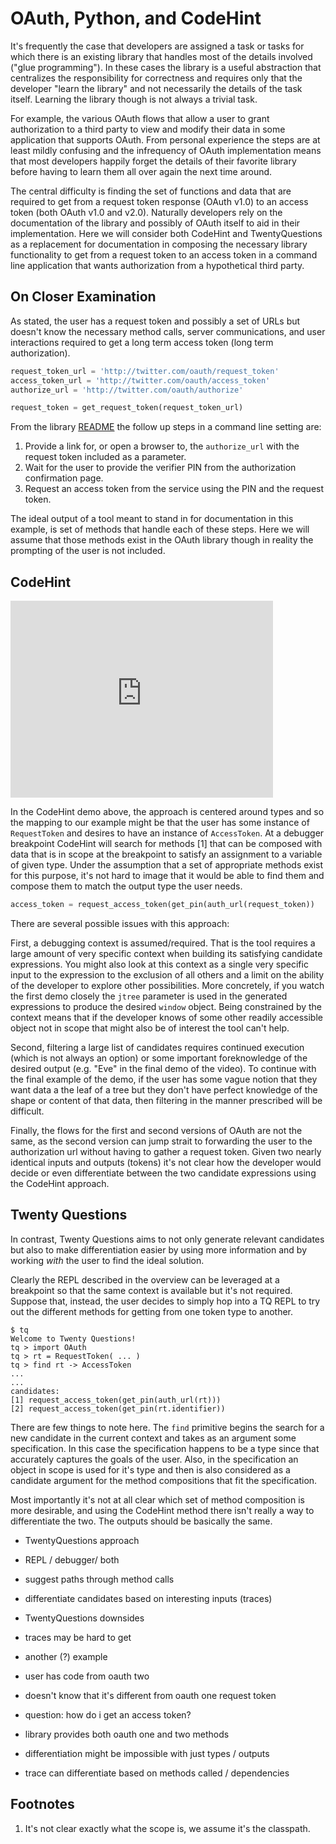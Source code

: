 # OAuth, Python, and CodeHint

It's frequently the case that developers are assigned a task or tasks for which there is an existing library that handles most of the details involved ("glue programming"). In these cases the library is a useful abstraction that centralizes the responsibility for correctness and requires only that the developer "learn the library" and not necessarily the details of the task itself. Learning the library though is not always a trivial task.

For example, the various OAuth flows that allow a user to grant authorization to a third party to view and modify their data in some application that supports OAuth. From personal experience the steps are at least mildly confusing and the infrequency of OAuth implementation means that most developers happily forget the details of their favorite library before having to learn them all over again the next time around.

The central difficulty is finding the set of functions and data that are required to get from a request token response (OAuth v1.0) to an access token (both OAuth v1.0 and v2.0). Naturally developers rely on the documentation of the library and possibly of OAuth itself to aid in their implementation. Here we will consider both CodeHint and TwentyQuestions as a replacement for documentation in composing the necessary library functionality to get from a request token to an access token in a command line application that wants authorization from a hypothetical third party.

## On Closer Examination

As stated, the user has a request token and possibly a set of URLs but doesn't know the necessary method calls, server communications, and user interactions required to get a long term access token (long term authorization).

```python
request_token_url = 'http://twitter.com/oauth/request_token'
access_token_url = 'http://twitter.com/oauth/access_token'
authorize_url = 'http://twitter.com/oauth/authorize'

request_token = get_request_token(request_token_url)
```

From the library [README](https://github.com/simplegeo/python-oauth2#twitter-three-legged-oauth-example) the follow up steps in a command line setting are:

1. Provide a link for, or open a browser to, the `authorize_url` with the request token included as a parameter.
2. Wait for the user to provide the verifier PIN from the authorization confirmation page.
3. Request an access token from the service using the PIN and the request token.

The ideal output of a tool meant to stand in for documentation in this example, is set of methods that handle each of these steps. Here we will assume that those methods exist in the OAuth library though in reality the prompting of the user is not included.

## CodeHint

<iframe width="420" height="315" src="https://www.youtube.com/embed/qn5yIEe9kks#t=231" frameborder="0" allowfullscreen></iframe>

In the CodeHint demo above, the approach is centered around types and so the mapping to our example might be that the user has some instance of `RequestToken` and desires to have an instance of `AccessToken`. At a debugger breakpoint CodeHint will search for methods [1] that can be composed with data that is in scope at the breakpoint to satisfy an assignment to a variable of given type. Under the assumption that a set of appropriate methods exist for this purpose, it's not hard to image that it would be able to find them and compose them to match the output type the user needs.

```python
access_token = request_access_token(get_pin(auth_url(request_token))
```
There are several possible issues with this approach:

First, a debugging context is assumed/required. That is the tool requires a large amount of very specific context when building its satisfying candidate expressions. You might also look at this context as a single very specific input to the expression to the exclusion of all others and a limit on the ability of the developer to explore other possibilities. More concretely, if you watch the first demo closely the `jtree` parameter is used in the generated expressions to produce the desired `window` object. Being constrained by the context means that if the developer knows of some other readily accessible object not in scope that might also be of interest the tool can't help.

Second, filtering a large list of candidates requires continued execution (which is not always an option) or some important foreknowledge of the desired output (e.g. "Eve" in the final demo of the video). To continue with the final example of the demo, if the user has some vague notion that they want data a the leaf of a tree but they don't have perfect knowledge of the shape or content of that data, then filtering in the manner prescribed will be difficult.

Finally, the flows for the first and second versions of OAuth are not the same, as the second version can jump strait to forwarding the user to the authorization url without having to gather a request token. Given two nearly identical inputs and outputs (tokens) it's not clear how the developer would decide or even differentiate between the two candidate expressions using the CodeHint approach.

## Twenty Questions

In contrast, Twenty Questions aims to not only generate relevant candidates but also to make differentiation easier by using more information and by working *with* the user to find the ideal solution.

Clearly the REPL described in the overview can be leveraged at a breakpoint so that the same context is available but it's not required. Suppose that, instead, the user decides to simply hop into a TQ REPL to try out the different methods for getting from one token type to another.

```
$ tq
Welcome to Twenty Questions!
tq > import OAuth
tq > rt = RequestToken( ... )
tq > find rt -> AccessToken
...
...
candidates:
[1] request_access_token(get_pin(auth_url(rt)))
[2] request_access_token(get_pin(rt.identifier))
```

There are few things to note here. The `find` primitive begins the search for a new candidate in the current context and takes as an argument some specification. In this case the specification happens to be a type since that accurately captures the goals of the user. Also, in the specification an object in scope is used for it's type and then is also considered as a candidate argument for the method compositions that fit the specification.

Most importantly it's not at all clear which set of method composition is more desirable, and using the CodeHint method there isn't really a way to differentiate the two. The outputs should be basically the same.


- TwentyQuestions approach
 - REPL / debugger/ both
 - suggest paths through method calls
 - differentiate candidates based on interesting inputs (traces)

- TwentyQuestions downsides
 - traces may be hard to get

- another (?) example
 - user has code from oauth two
 - doesn't know that it's different from oauth one request token
 - question: how do i get an access token?
 - library provides both oauth one and two methods
 - differentiation might be impossible with just types / outputs
 - trace can differentiate based on methods called / dependencies

## Footnotes

1. It's not clear exactly what the scope is, we assume it's the classpath.
